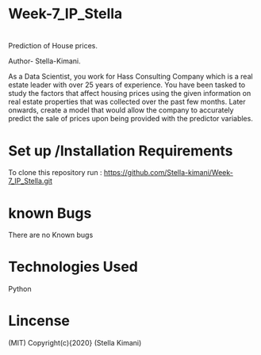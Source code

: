 # Week-7_IP_Stella
# 
# 
Prediction of House prices.

Author- Stella-Kimani.

As a Data Scientist, you work for Hass Consulting Company which is a real estate leader with over 25 years of experience. You have been tasked to study the factors that affect housing prices using the given information on real estate properties that was collected over the past few months. Later onwards, create a model that would allow the company to accurately predict the sale of prices upon being provided with the predictor variables. 

# Set up /Installation Requirements

To clone this repository run : https://github.com/Stella-kimani/Week-7_IP_Stella.git

# known Bugs
There are no Known bugs 
# Technologies Used 
Python
# Lincense 
(MIT)
Copyright(c){2020} (Stella Kimani)
